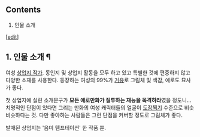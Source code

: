 ## Contents

    

1. 인물 소개 

[[edit](http://rigvedawiki.net/r1/wiki.php/inkey?action=edit&section=1)]

## 1. 인물 소개 ¶

여성 [상업지 작가](%EC%83%81%EC%97%85%EC%A7%80%20%EC%9E%91%EA%B0%80.md). 동인지 및 상업지
활동을 모두 하고 있고 특별한 것에 편중하지 않고 다양한 소재를 사용한다. 등장하는 여성의 99%가
[거유](%EA%B1%B0%EC%9C%A0.md)로 그림체 및 색감, 에로도 묘사가 좋다.

  

첫 상업지에 실린 소개문구가 **모든 에로만화가 질투하는 재능을 목격하라**였을 정도니... 치명적인 단점이 있다면 그리는 만화의 여성
캐릭터들의 얼굴이 [도장찍기](%EB%8F%84%EC%9E%A5%EC%B0%8D%EA%B8%B0.md) 수준으로 비슷비슷하다는 것.
다만 좋아하는 사람들은 그런 단점을 커버할 정도로 그림체가 좋다.

  

발매된 상업지는 '음미 템프테이션' 한 작품 뿐.

